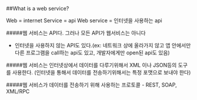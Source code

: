##What is a web service?

Web = internet
Service = api
Web service = 인터넷을 사용하는 api

#####웹 서비스는 API다. 그러나 모든 API가 웹서비스는 아니다

- 인터넷을 사용하지 않는 API도 있다.(ex: 네트워크 상에 올라가지 않고
  앱 안에서만 다른 프로그램을 call하는 api도 있고, 개발자에게만 open된 api도 있음)

#####웹 서비스는 인터넷상에서 데이터를 다루기위해서 XML 이나 JSON등의 도구를 사용한다.
(인터넷을 통해서 데이터를 전송하기위해서는 특정 포맷으로 보내야 한다)

#####웹 서비스가 데이터를 전송하기 위해 사용하는 프로토콜 - REST, SOAP, XML/RPC
